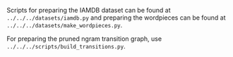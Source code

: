 Scripts for preparing the IAMDB dataset can be found at `../../../datasets/iamdb.py` and preparing the wordpieces can be found at `../../../datasets/make_wordpieces.py`. 

For preparing the pruned ngram transition graph, use `../../../scripts/build_transitions.py`. 


